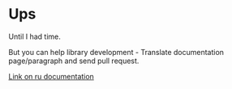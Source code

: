 # Ups
Until I had time.

But you can help library development - Translate documentation page/paragraph and send pull request.

[Link on ru documentation](../../ru/core/container_hierarchy.md)
